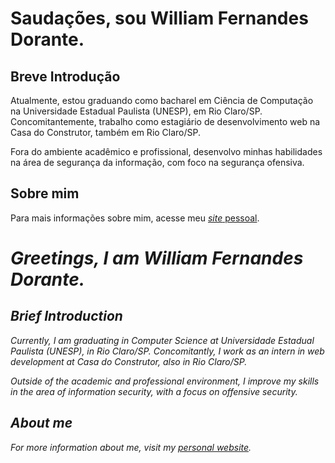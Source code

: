 # Saudações, sou William Fernandes Dorante.

## Breve Introdução

Atualmente, estou graduando como bacharel em Ciência de Computação na Universidade Estadual Paulista (UNESP), em Rio Claro/SP. Concomitantemente, trabalho como estagiário de desenvolvimento web na Casa do Construtor, também em Rio Claro/SP.

Fora do ambiente acadêmico e profissional, desenvolvo minhas habilidades na área de segurança da informação, com foco na segurança ofensiva.

## Sobre mim

Para mais informações sobre mim, acesse meu [*site* pessoal](https://liaskarllate.dev).

# *Greetings, I am William Fernandes Dorante.*

## *Brief Introduction*

*Currently, I am graduating in Computer Science at Universidade Estadual Paulista (UNESP), in Rio Claro/SP. Concomitantly, I work as an intern in web development at Casa do Construtor, also in Rio Claro/SP.*

*Outside of the academic and professional environment, I improve my skills in the area of information security, with a focus on offensive security.*

## *About me*

*For more information about me, visit my [personal website](https://liaskarllate.dev).*
